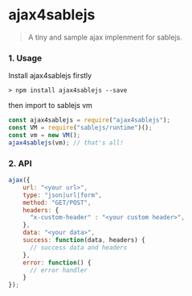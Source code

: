 ajax4sablejs
===

> A tiny and sample ajax implenment for sablejs.

### 1. Usage

Install ajax4sablejs firstly
```shell
> npm install ajax4sablejs --save
```

then import to sablejs vm

```javascript
const ajax4sablejs = require("ajax4sablejs");
const VM = require("sablejs/runtime")();
const vm = new VM();
ajax4sablejs(vm); // that's all!
```

### 2. API

```javascript
ajax({
    url: "<your url>",
    type: "json|url|form",
    method: "GET/POST",
    headers: {
      "x-custom-header" : "<your custom header>",
    },
    data: "<your data>",
    success: function(data, headers) {
      // success data and headers
    },
    error: function() {
      // error handler
    }
});
```